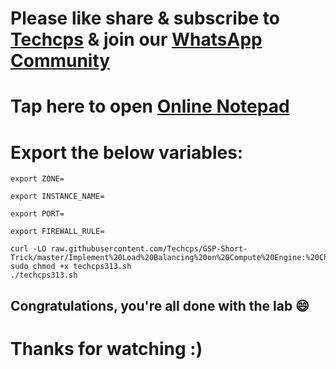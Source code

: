 

# Please like share & subscribe to [Techcps](https://www.youtube.com/@techcps) & join our [WhatsApp Community](https://whatsapp.com/channel/0029Va9nne147XeIFkXYv71A)

# Tap here to open [Online Notepad](https://www.rapidtables.com/tools/notepad.html#)

# Export the below variables:
```
export ZONE=

export INSTANCE_NAME=

export PORT=

export FIREWALL_RULE=
```

```
curl -LO raw.githubusercontent.com/Techcps/GSP-Short-Trick/master/Implement%20Load%20Balancing%20on%20Compute%20Engine:%20Challenge%20Lab/techcps313.sh
sudo chmod +x techcps313.sh
./techcps313.sh
```

## Congratulations, you're all done with the lab 😄

# Thanks for watching :)

